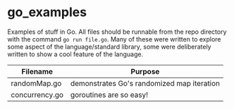 go_examples
===========

Examples of stuff in Go. All files should be runnable from the repo directory with the command `go run file.go`. Many of these were written to explore some aspect of the language/standard library, some were deliberately written to show a cool feature of the language.


Filename | Purpose
---------|--------
randomMap.go | demonstrates Go's randomized map iteration
concurrency.go | goroutines are so easy!
